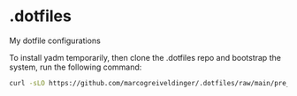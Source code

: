 # .dotfiles
My dotfile configurations

To install yadm temporarily, then clone the .dotfiles repo and bootstrap the system, run the following command:

```bash
curl -sLO https://github.com/marcogreiveldinger/.dotfiles/raw/main/pre_bootstrap.sh | bash
```